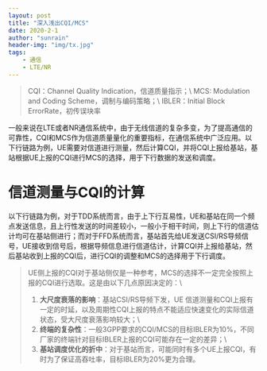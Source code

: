 ```yaml
---
layout: post
title: "深入浅出CQI/MCS"
date: 2020-2-1
author: "sunrain"
header-img: "img/tx.jpg"
tags:
    - 通信
    - LTE/NR
---
```

> CQI：Channel Quality Indication，信道质量指示；\\
> MCS: Modulation and Coding Scheme，调制与编码策略；\\
> IBLER：Initial Block ErrorRate，初传误块率

一般来说在LTE或者NR通信系统中，由于无线信道的复杂多变，为了提高通信的可靠性，CQI和MCS作为信道质量量化的重要指标，在通信系统中广泛应用。以下行链路为例，UE需要对信道进行测量，然后计算CQI，并将CQI上报给基站，基站根据UE上报的CQI进行MCS的选择，用于下行数据的发送和调度。

# 信道测量与CQI的计算
以下行链路为例，对于TDD系统而言，由于上下行互易性，UE和基站在同一个频点发送信息，且上行性发送的时间差较小，一般小于相干时间，则上下行的信道估计均可在基站侧进行；而对于FFD系统而言，基站首先给UE发送CSI/RS导频信号，UE接收到信号后，根据导频信息进行信道估计，计算CQI并上报给基站，然后基站收到上报的CQI后，进行CQI的调整和MCS的选择用于下行调度。

> UE侧上报的CQI对于基站侧仅是一种参考，MCS的选择不一定完全按照上报的CQI进行选取。这是由以下几点原因决定的：\
> 1. **大尺度衰落的影响**：基站CSI/RS导频下发，UE 信道测量和CQI上报有一定的时延，以及周期性CQI上报的特点不能适应快速变化的实际信道状态，受大尺度衰落影响较大；\
> 2. **终端的复杂性**：一般3GPP要求的CQI/MCS的目标IBLER为10%，不同厂家的终端针对目标IBLER上报的CQI可能存在一定的差异；\
> 3. **基站调度优化的折中**：对于基站而言，可能同时有多个UE上报CQI，有时为了保证高吞吐率，目标IBLER为20%更为合理。
